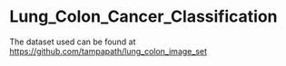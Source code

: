 # Lung_Colon_Cancer_Classification

The dataset used can be found at 
https://github.com/tampapath/lung_colon_image_set
